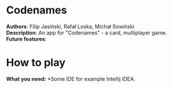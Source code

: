 # Codenames
**Authors**: Filip Jasiński, Rafał Loska, Michał Sowiński\
**Description**: An app for "Codenames" - a card, multiplayer game.\
**Future features**:

# How to play
**What you need:**
*Some IDE for example Intellij IDEA.
